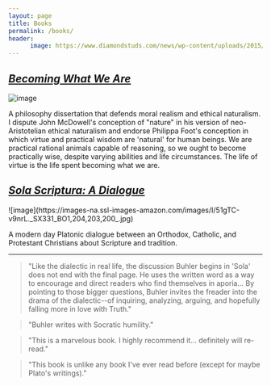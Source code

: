 ```yaml
---
layout: page
title: Books
permalink: /books/
header:
      image: https://www.diamondstuds.com/news/wp-content/uploads/2015/06/UDR_3.0_LosAngeles.jpg
--- 
```


## [*Becoming What We Are*](/phd) 


![image](http://www.stenudd.com/greekphilosophers/images/pindar2.jpg)

A philosophy dissertation that defends moral realism and ethical naturalism. I dispute John McDowell's conception of "nature" in his version of neo-Aristotelian ethical naturalism and endorse Philippa Foot's conception in which virtue and practical wisdom are 'natural' for human beings. We are practical rational animals capable of reasoning, so we ought to become practically wise, despite varying abilities and life circumstances. The life of virtue is the life spent becoming what we are. 


<h2> <a rel="nofollow" target="_blank"  href="http://bitly.com/ScriptureOrTradition"> <i>Sola Scriptura: A Dialogue </i></a></h2> 
![image](https://images-na.ssl-images-amazon.com/images/I/51gTC-v9nrL._SX331_BO1,204,203,200_.jpg)


A modern day Platonic dialogue between an Orthodox, Catholic, and Protestant Christians about Scripture and tradition.

---

>"Like the dialectic in real life, the discussion Buhler begins in 'Sola' does not end with the final page. He uses the written word as a way to encourage and direct readers who find themselves in aporia... By pointing to those bigger questions, Buhler invites the freader into the drama of the dialectic--of inquiring, analyzing, arguing, and hopefully falling more in love with Truth."

>"Buhler writes with Socratic humility."

>"This is a marvelous book. I highly recommend it... definitely will re-read."

>"This book is unlike any book I've ever read before (except for maybe Plato's writings)."



